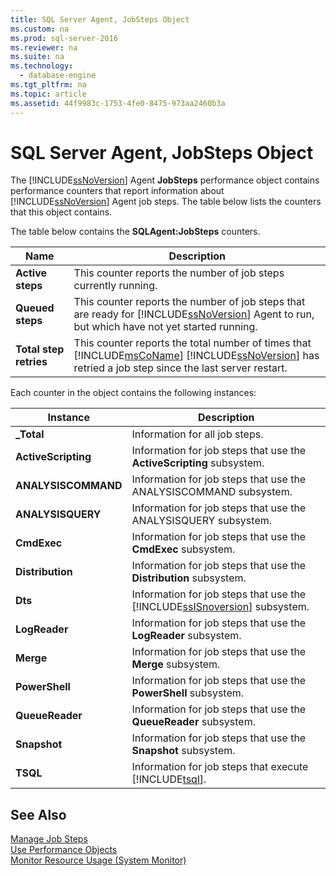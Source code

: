 ```yaml
---
title: SQL Server Agent, JobSteps Object
ms.custom: na
ms.prod: sql-server-2016
ms.reviewer: na
ms.suite: na
ms.technology: 
  - database-engine
ms.tgt_pltfrm: na
ms.topic: article
ms.assetid: 44f9983c-1753-4fe0-8475-973aa2460b3a
---
```

# SQL Server Agent, JobSteps Object
  The [!INCLUDE[ssNoVersion](../../Topics/TopicNameContainA/includes/ssNoVersion_md.md)] Agent **JobSteps** performance object contains performance counters that report information about [!INCLUDE[ssNoVersion](../../Topics/TopicNameContainA/includes/ssNoVersion_md.md)] Agent job steps. The table below lists the counters that this object contains.  
  
 The table below contains the **SQLAgent:JobSteps** counters.  
  
|Name|Description|  
|----------|-----------------|  
|**Active steps**|This counter reports the number of job steps currently running.|  
|**Queued steps**|This counter reports the number of job steps that are ready for [!INCLUDE[ssNoVersion](../../Topics/TopicNameContainA/includes/ssNoVersion_md.md)] Agent to run, but which have not yet started running.|  
|**Total step retries**|This counter reports the total number of times that [!INCLUDE[msCoName](../../Topics/TopicNameContainA/includes/msCoName_md.md)] [!INCLUDE[ssNoVersion](../../Topics/TopicNameContainA/includes/ssNoVersion_md.md)] has retried a job step since the last server restart.|  
  
 Each counter in the object contains the following instances:  
  
|Instance|Description|  
|--------------|-----------------|  
|**_Total**|Information for all job steps.|  
|**ActiveScripting**|Information for job steps that use the **ActiveScripting** subsystem.|  
|**ANALYSISCOMMAND**|Information for job steps that use the ANALYSISCOMMAND subsystem.|  
|**ANALYSISQUERY**|Information for job steps that use the ANALYSISQUERY subsystem.|  
|**CmdExec**|Information for job steps that use the **CmdExec** subsystem.|  
|**Distribution**|Information for job steps that use the **Distribution** subsystem.|  
|**Dts**|Information for job steps that use the [!INCLUDE[ssISnoversion](../../Topics/TopicNameContainA/includes/ssISnoversion_md.md)] subsystem.|  
|**LogReader**|Information for job steps that use the **LogReader** subsystem.|  
|**Merge**|Information for job steps that use the **Merge** subsystem.|  
|**PowerShell**|Information for job steps that use the **PowerShell** subsystem.|  
|**QueueReader**|Information for job steps that use the **QueueReader** subsystem.|  
|**Snapshot**|Information for job steps that use the **Snapshot** subsystem.|  
|**TSQL**|Information for job steps that execute [!INCLUDE[tsql](../../Topics/TopicNameContainA/includes/tsql_md.md)].|  
  
## See Also  
 [Manage Job Steps](../Topic/Manage%20Job%20Steps.md)   
 [Use Performance Objects](../Topic/Use%20Performance%20Objects.md)   
 [Monitor Resource Usage &#40;System Monitor&#41;](../../Topics/TopicNameNotContainA/Monitor-Resource-Usage--System-Monitor-.md)  
  
  